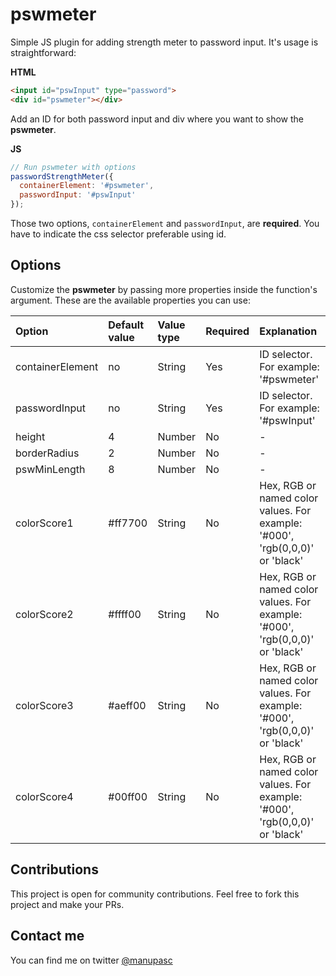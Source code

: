 # pswmeter

Simple JS plugin for adding strength meter to password input. It's usage is straightforward:

**HTML**
```html
<input id="pswInput" type="password">
<div id="pswmeter"></div>
```
Add an ID for both password input and div where you want to show the **pswmeter**.

**JS**
```javascript
// Run pswmeter with options
passwordStrengthMeter({
  containerElement: '#pswmeter',
  passwordInput: '#pswInput'
});
```
Those two options, `containerElement` and `passwordInput`, are **required**. You have to indicate the css selector preferable using id.

## Options

Customize the **pswmeter** by passing more properties inside the function's argument. These are the available properties you can use:

| Option | Default value | Value type | Required | Explanation |
| :------------ | :------------ | :------------ | :------------ | :------------ |
| containerElement | no | String | Yes | ID selector. For example: '#pswmeter' |
| passwordInput | no | String | Yes | ID selector. For example: '#pswInput' |
| height | 4 | Number | No | - |
| borderRadius | 2 | Number | No | - |
| pswMinLength | 8 | Number | No | - |
| colorScore1 | #ff7700 | String | No | Hex, RGB or named color values. For example: '#000', 'rgb(0,0,0)' or 'black' |
| colorScore2 | #ffff00 | String | No | Hex, RGB or named color values. For example: '#000', 'rgb(0,0,0)' or 'black' |
| colorScore3 | #aeff00 | String | No | Hex, RGB or named color values. For example: '#000', 'rgb(0,0,0)' or 'black' |
| colorScore4 | #00ff00 | String | No | Hex, RGB or named color values. For example: '#000', 'rgb(0,0,0)' or 'black' |

## Contributions

This project is open for community contributions. Feel free to fork this project and make your PRs.

## Contact me

You can find me on twitter [@manupasc](https://twitter.com/manupasc "@manupasc")
